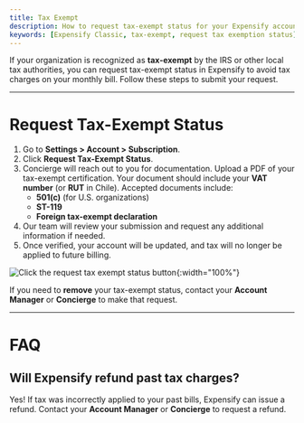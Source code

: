 ```yaml
---
title: Tax Exempt
description: How to request tax-exempt status for your Expensify account if your organization is recognized by the IRS or other local tax authorities.
keywords: [Expensify Classic, tax-exempt, request tax exemption status]
---
```

<div id="expensify-classic" markdown="1">

If your organization is recognized as **tax-exempt** by the IRS or other local tax authorities, you can request tax-exempt status in Expensify to avoid tax charges on your monthly bill. Follow these steps to submit your request.

---

# Request Tax-Exempt Status

1. Go to **Settings > Account > Subscription**.
2. Click **Request Tax-Exempt Status**.
3. Concierge will reach out to you for documentation. Upload a PDF of your tax-exempt certification. Your document should include your **VAT number** (or **RUT** in Chile). Accepted documents include:
   - **501(c)** (for U.S. organizations)
   - **ST-119**
   - **Foreign tax-exempt declaration**
4. Our team will review your submission and request any additional information if needed.
5. Once verified, your account will be updated, and tax will no longer be applied to future billing.

![Click the request tax exempt status button]({{site.url}}/assets/images/Tax-Exempt---Classic---CardDetailsUpdate2.png){:width="100%"}

If you need to **remove** your tax-exempt status, contact your **Account Manager** or **Concierge** to make that request.

---

# FAQ

## Will Expensify refund past tax charges?

Yes! If tax was incorrectly applied to your past bills, Expensify can issue a refund. Contact your **Account Manager** or **Concierge** to request a refund.

</div>
